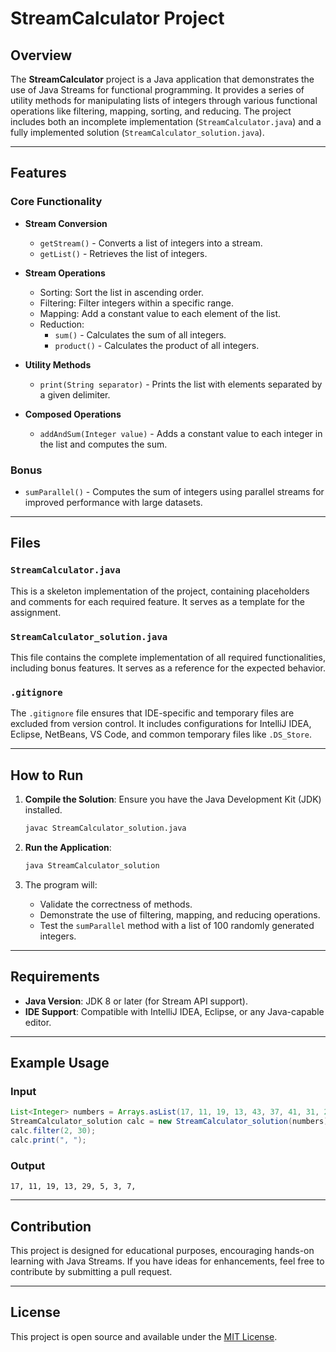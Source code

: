 # StreamCalculator Project

## Overview

The **StreamCalculator** project is a Java application that demonstrates the use of Java Streams for functional programming. It provides a series of utility methods for manipulating lists of integers through various functional operations like filtering, mapping, sorting, and reducing. The project includes both an incomplete implementation (`StreamCalculator.java`) and a fully implemented solution (`StreamCalculator_solution.java`).

---

## Features

### Core Functionality

- **Stream Conversion**
  - `getStream()` - Converts a list of integers into a stream.
  - `getList()` - Retrieves the list of integers.

- **Stream Operations**
  - Sorting: Sort the list in ascending order.
  - Filtering: Filter integers within a specific range.
  - Mapping: Add a constant value to each element of the list.
  - Reduction:
    - `sum()` - Calculates the sum of all integers.
    - `product()` - Calculates the product of all integers.

- **Utility Methods**
  - `print(String separator)` - Prints the list with elements separated by a given delimiter.

- **Composed Operations**
  - `addAndSum(Integer value)` - Adds a constant value to each integer in the list and computes the sum.

### Bonus
- `sumParallel()` - Computes the sum of integers using parallel streams for improved performance with large datasets.

---

## Files

### `StreamCalculator.java`

This is a skeleton implementation of the project, containing placeholders and comments for each required feature. It serves as a template for the assignment.

### `StreamCalculator_solution.java`

This file contains the complete implementation of all required functionalities, including bonus features. It serves as a reference for the expected behavior.

### `.gitignore`

The `.gitignore` file ensures that IDE-specific and temporary files are excluded from version control. It includes configurations for IntelliJ IDEA, Eclipse, NetBeans, VS Code, and common temporary files like `.DS_Store`.

---

## How to Run

1. **Compile the Solution**:
   Ensure you have the Java Development Kit (JDK) installed.
   ```bash
   javac StreamCalculator_solution.java
   ```

2. **Run the Application**:
   ```bash
   java StreamCalculator_solution
   ```

3. The program will:
   - Validate the correctness of methods.
   - Demonstrate the use of filtering, mapping, and reducing operations.
   - Test the `sumParallel` method with a list of 100 randomly generated integers.

---

## Requirements

- **Java Version**: JDK 8 or later (for Stream API support).
- **IDE Support**: Compatible with IntelliJ IDEA, Eclipse, or any Java-capable editor.

---

## Example Usage

### Input

```java
List<Integer> numbers = Arrays.asList(17, 11, 19, 13, 43, 37, 41, 31, 29, 97, 5, 3, 7, 23);
StreamCalculator_solution calc = new StreamCalculator_solution(numbers);
calc.filter(2, 30);
calc.print(", ");
```

### Output

```
17, 11, 19, 13, 29, 5, 3, 7,
```

---

## Contribution

This project is designed for educational purposes, encouraging hands-on learning with Java Streams. If you have ideas for enhancements, feel free to contribute by submitting a pull request.

---

## License

This project is open source and available under the [MIT License](https://opensource.org/licenses/MIT).